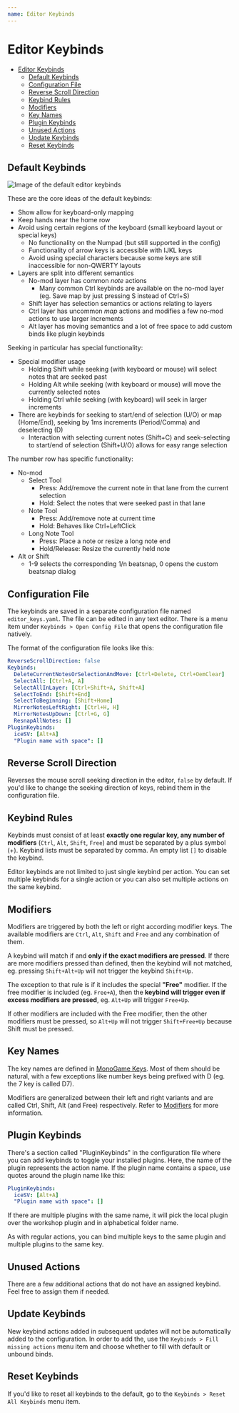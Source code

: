 ```yaml
---
name: Editor Keybinds
---
```


# Editor Keybinds

- [Editor Keybinds](#editor-keybinds)
    - [Default Keybinds](#default-keybinds)
    - [Configuration File](#configuration-file)
    - [Reverse Scroll Direction](#reverse-scroll-direction)
    - [Keybind Rules](#keybind-rules)
    - [Modifiers](#modifiers)
    - [Key Names](#key-names)
    - [Plugin Keybinds](#plugin-keybinds)
    - [Unused Actions](#unused-actions)
    - [Update Keybinds](#update-keybinds)
    - [Reset Keybinds](#reset-keybinds)

## Default Keybinds

![Image of the default editor keybinds](/docs/images/Editor/quaver_default_editor_keybinds.png)

These are the core ideas of the default keybinds:

- Show allow for keyboard-only mapping
- Keep hands near the home row
- Avoid using certain regions of the keyboard (small keyboard layout or special keys)
    - No functionality on the Numpad (but still supported in the config)
    - Functionality of arrow keys is accessible with IJKL keys
    - Avoid using special characters because some keys are still inaccessible
      for non-QWERTY layouts
- Layers are split into different semantics
    - No-mod layer has common *note* actions
        - Many common Ctrl keybinds are available on the no-mod layer (eg. Save
          map by just pressing S instead of Ctrl+S)
    - Shift layer has selection semantics or actions relating to layers
    - Ctrl layer has uncommon *map* actions and modifies a few no-mod actions to
      use larger increments
    - Alt layer has moving semantics and a lot of free space to add custom binds
      like plugin keybinds

Seeking in particular has special functionality:

- Special modifier usage
    - Holding Shift while seeking (with keyboard or mouse) will select notes that
    are seeked past
    - Holding Alt while seeking (with keyboard or mouse) will move the currently
    selected notes
    - Holding Ctrl while seeking (with keyboard) will seek in larger increments
- There are keybinds for seeking to start/end of selection (U/O) or map
  (Home/End), seeking by 1ms increments (Period/Comma) and deselecting (D)
    - Interaction with selecting current notes (Shift+C) and seek-selecting to
      start/end of selection (Shift+U/O) allows for easy range selection

The number row has specific functionality:

- No-mod
    - Select Tool
        - Press: Add/remove the current note in that lane from the current selection
        - Hold: Select the notes that were seeked past in that lane
    - Note Tool
        - Press: Add/remove note at current time
        - Hold: Behaves like Ctrl+LeftClick
    - Long Note Tool
        - Press: Place a note or resize a long note end
        - Hold/Release: Resize the currently held note
- Alt or Shift
    - 1-9 selects the corresponding 1/n beatsnap, 0 opens the custom beatsnap dialog

## Configuration File

The keybinds are saved in a separate configuration file named
`editor_keys.yaml`. The file can be edited in any text editor. There is a menu
item under `Keybinds > Open Config File` that opens the configuration file
natively.

The format of the configuration file looks like this:

```yaml
ReverseScrollDirection: false
Keybinds:
  DeleteCurrentNotesOrSelectionAndMove: [Ctrl+Delete, Ctrl+OemClear]
  SelectAll: [Ctrl+A, A]
  SelectAllInLayer: [Ctrl+Shift+A, Shift+A]
  SelectToEnd: [Shift+End]
  SelectToBeginning: [Shift+Home]
  MirrorNotesLeftRight: [Ctrl+H, H]
  MirrorNotesUpDown: [Ctrl+G, G]
  ResnapAllNotes: []
PluginKeybinds:
  iceSV: [Alt+A]
  "Plugin name with space": []
```

## Reverse Scroll Direction

Reverses the mouse scroll seeking direction in the editor, `false` by default.
If you'd like to change the seeking direction of keys, rebind them in the
configuration file.

## Keybind Rules

Keybinds must consist of at least **exactly one regular key, any number of
modifiers** (`Ctrl`, `Alt`, `Shift`, `Free`) and must be separated by a plus
symbol (+). Keybind lists must be separated by comma. An empty list `[]` to disable the
keybind.

Editor keybinds are not limited to just single keybind per action. You can set
multiple keybinds for a single action or you can also set multiple actions on
the same keybind.

## Modifiers

Modifiers are triggered by both the left or right according modifier keys. The
available modifiers are `Ctrl`, `Alt`, `Shift` and `Free` and any combination of them.

A keybind will match if and **only if the exact modifiers are pressed**. If
there are more modifiers pressed than defined, then the keybind will not
matched, eg. pressing `Shift+Alt+Up` will not trigger the keybind `Shift+Up`.

The exception to that rule is if it includes the special **"Free"** modifier. If
the free modifier is included (eg. `Free+A`), then the **keybind will trigger
even if excess modifiers are pressed**, eg. `Alt+Up` will trigger `Free+Up`.

If other modifiers are included with the Free modifier, then the other modifiers
must be pressed, so `Alt+Up` will not trigger `Shift+Free+Up` because Shift must
be pressed.

## Key Names

The key names are defined in
[MonoGame Keys](https://docs.monogame.net/api/Microsoft.Xna.Framework.Input.Keys.html).
Most of them should be natural, with a few exceptions like number keys being
prefixed with D (eg. the 7 key is called D7).

Modifiers are generalized between their left and right variants and are called
Ctrl, Shift, Alt (and Free) respectively. Refer to [Modifiers](#modifiers) for
more information.

## Plugin Keybinds

There's a section called "PluginKeybinds" in the configuration file where you
can add keybinds to toggle your installed plugins. Here, the name of the plugin
represents the action name. If the plugin name contains a space, use quotes
around the plugin name like this:

```yaml
PluginKeybinds:
  iceSV: [Alt+A]
  "Plugin name with space": []
  ```

If there are multiple plugins with the same name, it
will pick the local plugin over the workshop plugin and in alphabetical folder
name.

As with regular actions, you can bind multiple keys to the same plugin and
multiple plugins to the same key.

## Unused Actions

There are a few additional actions that do not have an assigned keybind. Feel
free to assign them if needed.

## Update Keybinds

New keybind actions added in subsequent updates will not be automatically added
to the configuration. In order to add the, use the
`Keybinds > Fill missing actions` menu item and choose whether to fill with
default or unbound binds.

## Reset Keybinds

If you'd like to reset all keybinds to the default, go to the
`Keybinds > Reset All Keybinds` menu item.
